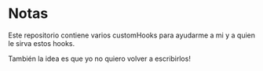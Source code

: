 # Notas

Este repositorio contiene varios customHooks para ayudarme a mi y a quien le sirva estos hooks.

También la idea es que yo no quiero volver a escribirlos!